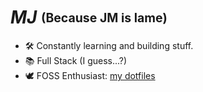 # __*MJ*__ <sub><sup> (Because JM is lame)</sup></sub>

- 🛠️ Constantly learning and building stuff.
- 📚 Full Stack (I guess...?)
- 🕊️ FOSS Enthusiast: [my dotfiles](https://github.com/jihedmastouri/dotfiles)
